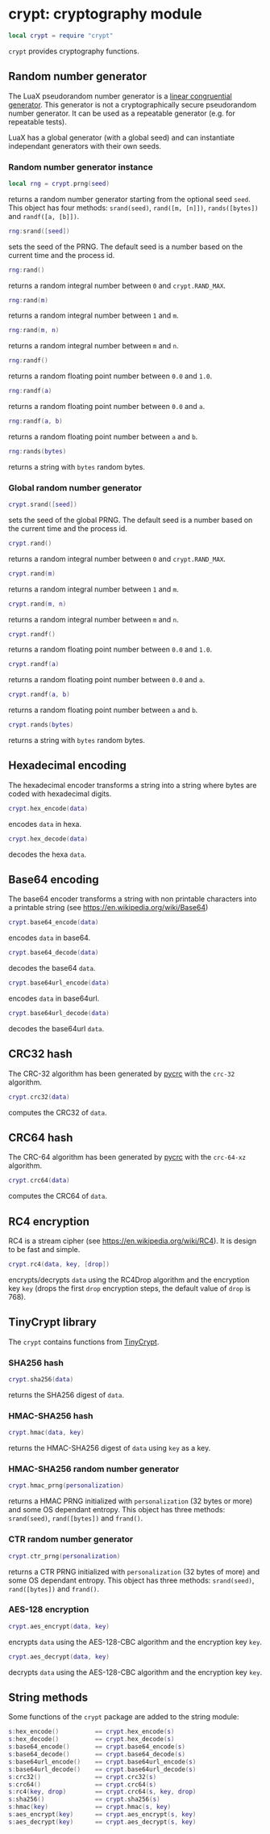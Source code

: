 # crypt: cryptography module

``` lua
local crypt = require "crypt"
```

`crypt` provides cryptography functions.

## Random number generator

The LuaX pseudorandom number generator is a [linear congruential
generator](https://en.wikipedia.org/wiki/Linear_congruential_generator).
This generator is not a cryptographically secure pseudorandom number
generator. It can be used as a repeatable generator (e.g. for repeatable
tests).

LuaX has a global generator (with a global seed) and can instantiate
independant generators with their own seeds.

### Random number generator instance

``` lua
local rng = crypt.prng(seed)
```

returns a random number generator starting from the optional seed
`seed`. This object has four methods: `srand(seed)`, `rand([m, [n]])`,
`rands([bytes])` and `randf([a, [b]])`.

``` lua
rng:srand([seed])
```

sets the seed of the PRNG. The default seed is a number based on the
current time and the process id.

``` lua
rng:rand()
```

returns a random integral number between `0` and `crypt.RAND_MAX`.

``` lua
rng:rand(m)
```

returns a random integral number between `1` and `m`.

``` lua
rng:rand(m, n)
```

returns a random integral number between `m` and `n`.

``` lua
rng:randf()
```

returns a random floating point number between `0.0` and `1.0`.

``` lua
rng:randf(a)
```

returns a random floating point number between `0.0` and `a`.

``` lua
rng:randf(a, b)
```

returns a random floating point number between `a` and `b`.

``` lua
rng:rands(bytes)
```

returns a string with `bytes` random bytes.

### Global random number generator

``` lua
crypt.srand([seed])
```

sets the seed of the global PRNG. The default seed is a number based on
the current time and the process id.

``` lua
crypt.rand()
```

returns a random integral number between `0` and `crypt.RAND_MAX`.

``` lua
crypt.rand(m)
```

returns a random integral number between `1` and `m`.

``` lua
crypt.rand(m, n)
```

returns a random integral number between `m` and `n`.

``` lua
crypt.randf()
```

returns a random floating point number between `0.0` and `1.0`.

``` lua
crypt.randf(a)
```

returns a random floating point number between `0.0` and `a`.

``` lua
crypt.randf(a, b)
```

returns a random floating point number between `a` and `b`.

``` lua
crypt.rands(bytes)
```

returns a string with `bytes` random bytes.

## Hexadecimal encoding

The hexadecimal encoder transforms a string into a string where bytes
are coded with hexadecimal digits.

``` lua
crypt.hex_encode(data)
```

encodes `data` in hexa.

``` lua
crypt.hex_decode(data)
```

decodes the hexa `data`.

## Base64 encoding

The base64 encoder transforms a string with non printable characters
into a printable string (see <https://en.wikipedia.org/wiki/Base64>)

``` lua
crypt.base64_encode(data)
```

encodes `data` in base64.

``` lua
crypt.base64_decode(data)
```

decodes the base64 `data`.

``` lua
crypt.base64url_encode(data)
```

encodes `data` in base64url.

``` lua
crypt.base64url_decode(data)
```

decodes the base64url `data`.

## CRC32 hash

The CRC-32 algorithm has been generated by [pycrc](https://pycrc.org/)
with the `crc-32` algorithm.

``` lua
crypt.crc32(data)
```

computes the CRC32 of `data`.

## CRC64 hash

The CRC-64 algorithm has been generated by [pycrc](https://pycrc.org/)
with the `crc-64-xz` algorithm.

``` lua
crypt.crc64(data)
```

computes the CRC64 of `data`.

## RC4 encryption

RC4 is a stream cipher (see <https://en.wikipedia.org/wiki/RC4>). It is
design to be fast and simple.

``` lua
crypt.rc4(data, key, [drop])
```

encrypts/decrypts `data` using the RC4Drop algorithm and the encryption
key `key` (drops the first `drop` encryption steps, the default value of
`drop` is 768).

## TinyCrypt library

The `crypt` contains functions from
[TinyCrypt](https://github.com/intel/tinycrypt).

### SHA256 hash

``` lua
crypt.sha256(data)
```

returns the SHA256 digest of `data`.

### HMAC-SHA256 hash

``` lua
crypt.hmac(data, key)
```

returns the HMAC-SHA256 digest of `data` using `key` as a key.

### HMAC-SHA256 random number generator

``` lua
crypt.hmac_prng(personalization)
```

returns a HMAC PRNG initialized with `personalization` (32 bytes or
more) and some OS dependant entropy. This object has three methods:
`srand(seed)`, `rand([bytes])` and `frand()`.

### CTR random number generator

``` lua
crypt.ctr_prng(personalization)
```

returns a CTR PRNG initialized with `personalization` (32 bytes of more)
and some OS dependant entropy. This object has three methods:
`srand(seed)`, `rand([bytes])` and `frand()`.

### AES-128 encryption

``` lua
crypt.aes_encrypt(data, key)
```

encrypts `data` using the AES-128-CBC algorithm and the encryption key
`key`.

``` lua
crypt.aes_decrypt(data, key)
```

decrypts `data` using the AES-128-CBC algorithm and the encryption key
`key`.

## String methods

Some functions of the `crypt` package are added to the string module:

``` lua
s:hex_encode()          == crypt.hex_encode(s)
s:hex_decode()          == crypt.hex_decode(s)
s:base64_encode()       == crypt.base64_encode(s)
s:base64_decode()       == crypt.base64_decode(s)
s:base64url_encode()    == crypt.base64url_encode(s)
s:base64url_decode()    == crypt.base64url_decode(s)
s:crc32()               == crypt.crc32(s)
s:crc64()               == crypt.crc64(s)
s:rc4(key, drop)        == crypt.crc64(s, key, drop)
s:sha256()              == crypt.sha256(s)
s:hmac(key)             == crypt.hmac(s, key)
s:aes_encrypt(key)      == crypt.aes_encrypt(s, key)
s:aes_decrypt(key)      == crypt.aes_decrypt(s, key)
```
